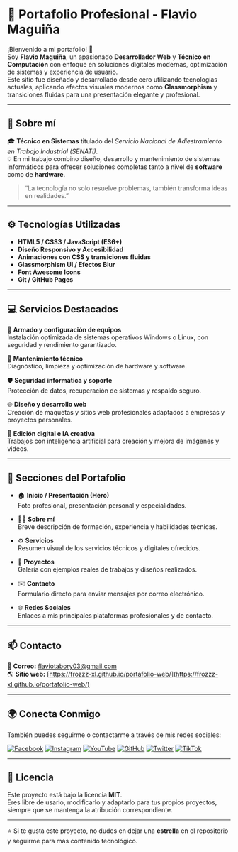 # 💼 Portafolio Profesional - Flavio Maguiña

¡Bienvenido a mi portafolio! 🚀  
Soy **Flavio Maguiña**, un apasionado **Desarrollador Web** y **Técnico en Computación** con enfoque en soluciones digitales modernas, optimización de sistemas y experiencia de usuario.  
Este sitio fue diseñado y desarrollado desde cero utilizando tecnologías actuales, aplicando efectos visuales modernos como **Glassmorphism** y transiciones fluidas para una presentación elegante y profesional.

---

## 🧠 Sobre mí

🎓 **Técnico en Sistemas** titulado del *Servicio Nacional de Adiestramiento en Trabajo Industrial (SENATI)*.  
💡 En mi trabajo combino diseño, desarrollo y mantenimiento de sistemas informáticos para ofrecer soluciones completas tanto a nivel de **software** como de **hardware**.

> “La tecnología no solo resuelve problemas, también transforma ideas en realidades.”

---

## ⚙️ Tecnologías Utilizadas

- **HTML5 / CSS3 / JavaScript (ES6+)**
- **Diseño Responsivo y Accesibilidad**
- **Animaciones con CSS y transiciones fluidas**
- **Glassmorphism UI / Efectos Blur**
- **Font Awesome Icons**
- **Git / GitHub Pages**

---

## 💻 Servicios Destacados

🔧 **Armado y configuración de equipos**  
Instalación optimizada de sistemas operativos Windows o Linux, con seguridad y rendimiento garantizado.

🧰 **Mantenimiento técnico**  
Diagnóstico, limpieza y optimización de hardware y software.

🛡️ **Seguridad informática y soporte**  
Protección de datos, recuperación de sistemas y respaldo seguro.

🌐 **Diseño y desarrollo web**  
Creación de maquetas y sitios web profesionales adaptados a empresas y proyectos personales.

🎨 **Edición digital e IA creativa**  
Trabajos con inteligencia artificial para creación y mejora de imágenes y videos.

---

## 🧩 Secciones del Portafolio

- 🏠 **Inicio / Presentación (Hero)**  
  Foto profesional, presentación personal y especialidades.

- 👨‍💻 **Sobre mí**  
  Breve descripción de formación, experiencia y habilidades técnicas.

- ⚙️ **Servicios**  
  Resumen visual de los servicios técnicos y digitales ofrecidos.

- 🚀 **Proyectos**  
  Galería con ejemplos reales de trabajos y diseños realizados.

- ✉️ **Contacto**  
  Formulario directo para enviar mensajes por correo electrónico.

- 🌐 **Redes Sociales**  
  Enlaces a mis principales plataformas profesionales y de contacto.

---

## 📫 Contacto

📧 **Correo:** [flaviotabory03@gmail.com](mailto:flaviotabory03@gmail.com)  
🌎 **Sitio web:** [https://frozzz-xl.github.io/portafolio-web/](https://frozzz-xl.github.io/portafolio-web/)

---

## 🌍 Conecta Conmigo

También puedes seguirme o contactarme a través de mis redes sociales:

[![Facebook](https://img.shields.io/badge/Facebook-1877F2?logo=facebook&logoColor=white)](#)
[![Instagram](https://img.shields.io/badge/Instagram-E4405F?logo=instagram&logoColor=white)](#)
[![YouTube](https://img.shields.io/badge/YouTube-FF0000?logo=youtube&logoColor=white)](#)
[![GitHub](https://img.shields.io/badge/GitHub-181717?logo=github&logoColor=white)](#)
[![Twitter](https://img.shields.io/badge/X-000000?logo=x&logoColor=white)](#)
[![TikTok](https://img.shields.io/badge/TikTok-000000?logo=tiktok&logoColor=white)](#)

---

## 🧾 Licencia

Este proyecto está bajo la licencia **MIT**.  
Eres libre de usarlo, modificarlo y adaptarlo para tus propios proyectos, siempre que se mantenga la atribución correspondiente.

---

⭐ Si te gusta este proyecto, no dudes en dejar una **estrella** en el repositorio y seguirme para más contenido tecnológico.
